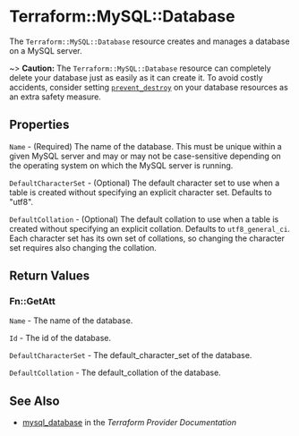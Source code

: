 # Terraform::MySQL::Database

The ``Terraform::MySQL::Database`` resource creates and manages a database on a MySQL
server.

~> **Caution:** The ``Terraform::MySQL::Database`` resource can completely delete your
database just as easily as it can create it. To avoid costly accidents,
consider setting
[``prevent_destroy``](/docs/configuration/resources.html#prevent_destroy)
on your database resources as an extra safety measure.

## Properties

`Name` - (Required) The name of the database. This must be unique within a given MySQL server and may or may not be case-sensitive depending on the operating system on which the MySQL server is running.

`DefaultCharacterSet` - (Optional) The default character set to use when a table is created without specifying an explicit character set. Defaults to "utf8".

`DefaultCollation` - (Optional) The default collation to use when a table is created without specifying an explicit collation. Defaults to ``utf8_general_ci``. Each character set has its own set of collations, so changing the character set requires also changing the collation.


## Return Values

### Fn::GetAtt

`Name` - The name of the database.

`Id` - The id of the database.

`DefaultCharacterSet` - The default_character_set of the database.

`DefaultCollation` - The default_collation of the database.

## See Also

* [mysql_database](https://www.terraform.io/docs/providers/mysql/r/database.html) in the _Terraform Provider Documentation_